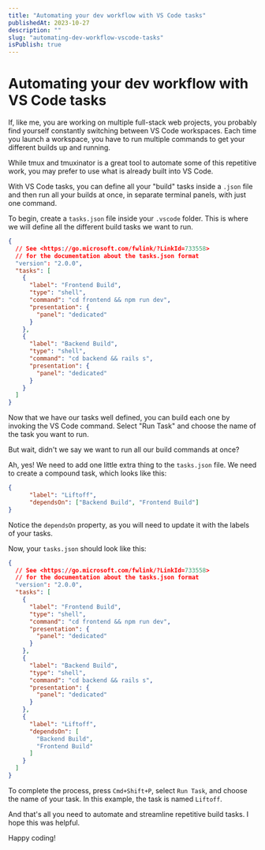 ```yaml
---
title: "Automating your dev workflow with VS Code tasks"
publishedAt: 2023-10-27
description: ""
slug: "automating-dev-workflow-vscode-tasks"
isPublish: true
---
```


# Automating your dev workflow with VS Code tasks

If, like me, you are working on multiple full-stack web projects, you probably find yourself constantly switching between VS Code workspaces. Each time you launch a workspace, you have to run multiple commands to get your different builds up and running.

While tmux and tmuxinator is a great tool to automate some of this repetitive work, you may prefer to use what is already built into VS Code.

With VS Code tasks, you can define all your "build" tasks inside a `.json` file and then run all your builds at once, in separate terminal panels, with just one command.

To begin, create a `tasks.json` file inside your `.vscode` folder. This is where we will define all the different build tasks we want to run.

```json
{
  // See <https://go.microsoft.com/fwlink/?LinkId=733558>
  // for the documentation about the tasks.json format
  "version": "2.0.0",
  "tasks": [
    {
      "label": "Frontend Build",
      "type": "shell",
      "command": "cd frontend && npm run dev",
      "presentation": {
        "panel": "dedicated"
      }
    },
    {
      "label": "Backend Build",
      "type": "shell",
      "command": "cd backend && rails s",
      "presentation": {
        "panel": "dedicated"
      }
    }
  ]
}

```

Now that we have our tasks well defined, you can build each one by invoking the VS Code command. Select "Run Task" and choose the name of the task you want to run.

But wait, didn't we say we want to run all our build commands at once?

Ah, yes! We need to add one little extra thing to the `tasks.json` file. We need to create a compound task, which looks like this:

```json
{
      "label": "Liftoff",
      "dependsOn": ["Backend Build", "Frontend Build"]
}

```

Notice the `dependsOn` property, as you will need to update it with the labels of your tasks.

Now, your `tasks.json` should look like this:

```json
{
  // See <https://go.microsoft.com/fwlink/?LinkId=733558>
  // for the documentation about the tasks.json format
  "version": "2.0.0",
  "tasks": [
    {
      "label": "Frontend Build",
      "type": "shell",
      "command": "cd frontend && npm run dev",
      "presentation": {
        "panel": "dedicated"
      }
    },
    {
      "label": "Backend Build",
      "type": "shell",
      "command": "cd backend && rails s",
      "presentation": {
        "panel": "dedicated"
      }
    },
    {
      "label": "Liftoff",
      "dependsOn": [
        "Backend Build",
        "Frontend Build"
      ]
    }
  ]
}

```

To complete the process, press `Cmd+Shift+P`, select `Run Task`, and choose the name of your task. In this example, the task is named `Liftoff`.

And that's all you need to automate and streamline repetitive build tasks. I hope this was helpful.

Happy coding!